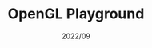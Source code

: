 ---
title: "OpenGL Playground"
description: "OpenGL 시연"
date: "2022/09"
layout: "../../layouts/Work.astro"
link: "https://github.com/CYAN4S/opengl-playground"
repo: "https://github.com/CYAN4S/opengl-playground"
platform: ["windows"]
stack: ["cpp", "opengl"]
---